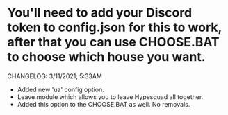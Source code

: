 # You'll need to add your Discord token to config.json for this to work, after that you can use CHOOSE.BAT to choose which house you want.
CHANGELOG:
3/11/2021, 5:33AM
+ Added new 'ua' config option.
+ Leave module which allows you to leave Hypesquad all together.
+ Added this option to the CHOOSE.BAT as well.
No removals.
